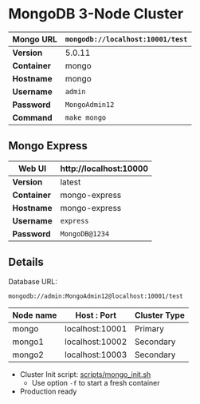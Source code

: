 # MongoDB 3-Node Cluster

| **Mongo URL** | `mongodb://localhost:10001/test` |
|--|--|
| **Version** | 5.0.11 |
| **Container** | mongo |
| **Hostname** | mongo |
| **Username** | `admin` |
| **Password** | `MongoAdmin12` |
| **Command** | `make mongo` |

## Mongo Express

| **Web UI** | http://localhost:10000 |
|--|--|
| **Version** | latest |
| **Container** | mongo-express |
| **Hostname** | mongo-express |
| **Username** | `express` |
| **Password** | `MongoDB@1234` |

## Details

Database URL: 
```
mongodb://admin:MongoAdmin12@localhost:10001/test
```

| Node name | Host : Port | Cluster Type |
|--|--|--|
| mongo | localhost:10001 | Primary |
| mongo1 | localhost:10002 | Secondary |
| mongo2 | localhost:10003 | Secondary |

  * Cluster Init script: [scripts/mongo_init.sh](scripts/mongo_init.sh)
    * Use option `-f` to start a fresh container
  * Production ready
